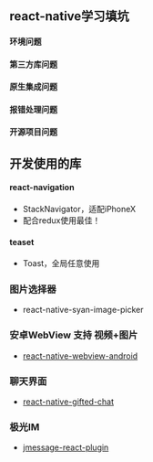 ## react-native学习填坑
#### 环境问题
#### 第三方库问题
#### 原生集成问题
#### 报错处理问题
#### 开源项目问题

## 开发使用的库
#### react-navigation
- StackNavigator，适配iPhoneX
- 配合redux使用最佳！

#### teaset
- Toast，全局任意使用

### 图片选择器
- react-native-syan-image-picker

### 安卓WebView 支持 视频+图片
- [react-native-webview-android](https://github.com/lucasferreira/react-native-webview-android)

### 聊天界面
- [react-native-gifted-chat](https://github.com/FaridSafi/react-native-gifted-chat)

### 极光IM
- [jmessage-react-plugin](https://github.com/jpush/jmessage-react-plugin)
